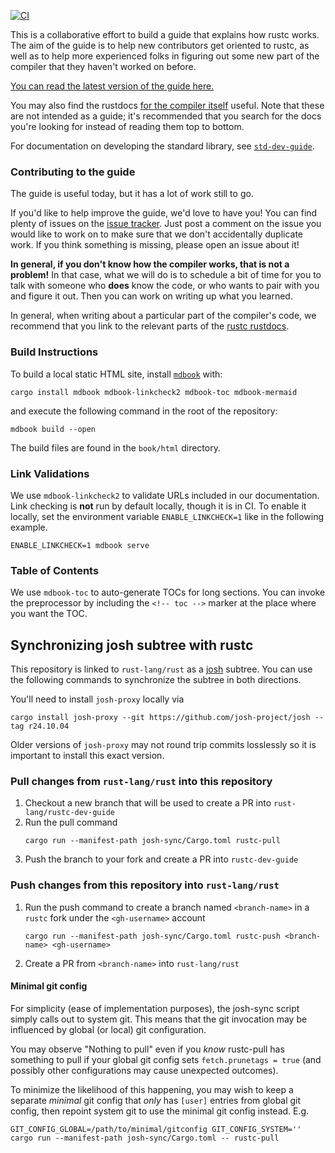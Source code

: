 [![CI](https://github.com/rust-lang/rustc-dev-guide/actions/workflows/ci.yml/badge.svg)](https://github.com/rust-lang/rustc-dev-guide/actions/workflows/ci.yml)


This is a collaborative effort to build a guide that explains how rustc
works. The aim of the guide is to help new contributors get oriented
to rustc, as well as to help more experienced folks in figuring out
some new part of the compiler that they haven't worked on before.

[You can read the latest version of the guide here.](https://rustc-dev-guide.rust-lang.org/)

You may also find the rustdocs [for the compiler itself][rustdocs] useful.
Note that these are not intended as a guide; it's recommended that you search
for the docs you're looking for instead of reading them top to bottom.

[rustdocs]: https://doc.rust-lang.org/nightly/nightly-rustc

For documentation on developing the standard library, see
[`std-dev-guide`](https://std-dev-guide.rust-lang.org/).

### Contributing to the guide

The guide is useful today, but it has a lot of work still to go.

If you'd like to help improve the guide, we'd love to have you! You can find
plenty of issues on the [issue
tracker](https://github.com/rust-lang/rustc-dev-guide/issues). Just post a
comment on the issue you would like to work on to make sure that we don't
accidentally duplicate work. If you think something is missing, please open an
issue about it!

**In general, if you don't know how the compiler works, that is not a
problem!** In that case, what we will do is to schedule a bit of time
for you to talk with someone who **does** know the code, or who wants
to pair with you and figure it out.  Then you can work on writing up
what you learned.

In general, when writing about a particular part of the compiler's code, we
recommend that you link to the relevant parts of the [rustc
rustdocs][rustdocs].

### Build Instructions

To build a local static HTML site, install [`mdbook`](https://github.com/rust-lang/mdBook) with:

```
cargo install mdbook mdbook-linkcheck2 mdbook-toc mdbook-mermaid
```

and execute the following command in the root of the repository:

```
mdbook build --open
```

The build files are found in the `book/html` directory.

### Link Validations

We use `mdbook-linkcheck2` to validate URLs included in our documentation. Link
checking is **not** run by default locally, though it is in CI. To enable it
locally, set the environment variable `ENABLE_LINKCHECK=1` like in the
following example.

```
ENABLE_LINKCHECK=1 mdbook serve
```

### Table of Contents

We use `mdbook-toc` to auto-generate TOCs for long sections. You can invoke the preprocessor by
including the `<!-- toc -->` marker at the place where you want the TOC.

## Synchronizing josh subtree with rustc

This repository is linked to `rust-lang/rust` as a [josh](https://josh-project.github.io/josh/intro.html) subtree. You can use the following commands to synchronize the subtree in both directions.

You'll need to install `josh-proxy` locally via

```
cargo install josh-proxy --git https://github.com/josh-project/josh --tag r24.10.04
```
Older versions of `josh-proxy` may not round trip commits losslessly so it is important to install this exact version.

### Pull changes from `rust-lang/rust` into this repository

1) Checkout a new branch that will be used to create a PR into `rust-lang/rustc-dev-guide`
2) Run the pull command
    ```
    cargo run --manifest-path josh-sync/Cargo.toml rustc-pull
    ```
3) Push the branch to your fork and create a PR into `rustc-dev-guide`

### Push changes from this repository into `rust-lang/rust`
1) Run the push command to create a branch named `<branch-name>` in a `rustc` fork under the `<gh-username>` account
    ```
    cargo run --manifest-path josh-sync/Cargo.toml rustc-push <branch-name> <gh-username>
    ```
2) Create a PR from `<branch-name>` into `rust-lang/rust`

#### Minimal git config

For simplicity (ease of implementation purposes), the josh-sync script simply calls out to system git. This means that the git invocation may be influenced by global (or local) git configuration.

You may observe "Nothing to pull" even if you *know* rustc-pull has something to pull if your global git config sets `fetch.prunetags = true` (and possibly other configurations may cause unexpected outcomes).

To minimize the likelihood of this happening, you may wish to keep a separate *minimal* git config that *only* has `[user]` entries from global git config, then repoint system git to use the minimal git config instead. E.g.

```
GIT_CONFIG_GLOBAL=/path/to/minimal/gitconfig GIT_CONFIG_SYSTEM='' cargo run --manifest-path josh-sync/Cargo.toml -- rustc-pull
```
